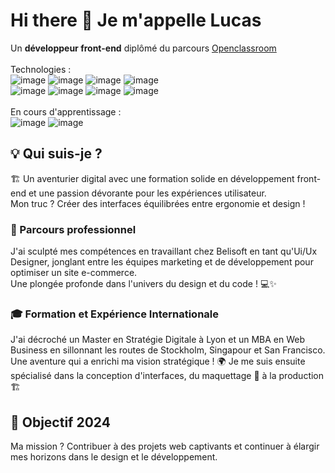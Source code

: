 # Hi there 👋 Je m'appelle Lucas 

Un **développeur front-end** diplômé du parcours [Openclassroom](https://openclassrooms.com/fr/paths/877-developpeur-dapplication-javascript-react)<br>
<br>
Technologies :<br>
![image](https://img.shields.io/badge/JavaScript-323330?style=for-the-badge&logo=javascript&logoColor=F7DF1E)
![image](https://img.shields.io/badge/HTML5-E34F26?style=for-the-badge&logo=html5&logoColor=white)
![image](https://img.shields.io/badge/CSS3-1572B6?style=for-the-badge&logo=css3&logoColor=white)
![image](https://img.shields.io/badge/React-20232A?style=for-the-badge&logo=react&logoColor=61DAFB)<br>
![image](https://img.shields.io/badge/React_Router-CA4245?style=for-the-badge&logo=react-router&logoColor=white)
![image](https://img.shields.io/badge/Redux-593D88?style=for-the-badge&logo=redux&logoColor=white)
![image](https://img.shields.io/badge/Sass-CC6699?style=for-the-badge&logo=sass&logoColor=white)
![image](https://img.shields.io/badge/Tailwind_CSS-38B2AC?style=for-the-badge&logo=tailwind-css&logoColor=white)<br>
<br>
En cours d'apprentissage :<br>
![image](https://img.shields.io/badge/TypeScript-007ACC?style=for-the-badge&logo=typescript&logoColor=white)
![image](https://img.shields.io/badge/next%20js-000000?style=for-the-badge&logo=nextdotjs&logoColor=white)


## 💡 Qui suis-je ?
🏗️
Un aventurier digital avec une formation solide en développement front-end et une passion dévorante pour les expériences utilisateur.<br>
Mon truc ? Créer des interfaces équilibrées entre ergonomie et design ! 

### 🚧 Parcours professionnel 

J'ai sculpté mes compétences en travaillant chez Belisoft en tant qu'Ui/Ux Designer, jonglant entre les équipes marketing et de développement pour optimiser un site e-commerce.<br>
Une plongée profonde dans l'univers du design et du code ! 💻✨

### 🎓 Formation et Expérience Internationale 

J'ai décroché un Master en Stratégie Digitale à Lyon et un MBA en Web Business en sillonnant les routes de Stockholm, Singapour et San Francisco.<br>
Une aventure qui a enrichi ma vision stratégique ! 🌍 Je me suis ensuite spécialisé dans la conception d'interfaces, du maquettage 📐 à la production 🏗️

## 🚀 Objectif 2024

Ma mission ? Contribuer à des projets web captivants et continuer à élargir mes horizons dans le design et le développement. 
